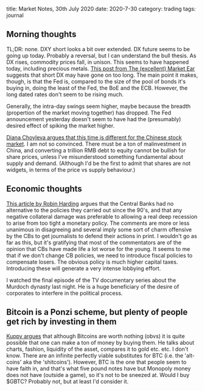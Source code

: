 title: Market Notes, 30th July 2020
date: 2020-7-30
category: trading
tags: journal

## Morning thoughts

TL;DR: none.
DXY short looks a bit over extended. DX future seems to be going up today. 
Probably a reversal, but I can understand the bull thesis.
As DX rises, commodity prices fall, in unison. This seems to have happened today, including precious metals.
[This post from The (excellent) Market Ear](https://themarketear.com/posts/cYOCwZL9dy) suggests that short DX may have gone on too long. 
The main point it makes, though, is that the Fed is, compared to the size of the pool of bonds it's buying in, doing the least of the Fed, the BoE and the ECB. However, the long dated rates don't seem to be rising much.

Generally, the intra-day swings seem higher, maybe because the breadth (propertion of the market moving together) has dropped.
The Fed announcement yesterday doesn't seem to have had the (presumably) desired effect of spiking the market higher.

[Diana Choyleva argues that this time is different for the Chinese stock market](https://www.ft.com/content/6cc1b28b-940c-4c7b-886d-a928d56b3efd). I am not so convinced.
There must be a ton of malinvestment in China, 
and converting a trillion RMB debt to equity cannot be bullish for share prices,
unless I've misunderstood something fundamental about supply and demand.
(Although I'd be the first to admit that shares are not widgets, in terms of the price vs supply behaviour.)


## Economic thoughts

[This article by Robin Harding](https://www.ft.com/content/b6ad9b99-d75f-4ef9-9a88-852ce0de5f6b) argues that the Central Banks had no alternative to the policies they carried out since the 90's, and that any negative collateral damage was preferable to allowing a real deep recession to arise from too tight a monetary policy.
The comments are more or less unanimous in disagreeing and several imply some sort of charm offensive by the CBs to get journalists to defend their actions in print. 
I wouldn't go as far as this, but it's gratifying that most of the commentators are of the opinion that CBs have made life a lot worse for the young.
It seems to me that if we don't change CB policies, we need to introduce fiscal policies to compensate losers. 
The obvious policy is much higher capital taxes.
Introducing these will generate a very intense lobbying effort.

I watched the final episode of the TV documentary series about the Murdoch dynasty last night.
He is a huge beneficiary of the desire of corporates to interfere in the political process.

## Bitcoin is a Ponzi scheme, but plenty of people get rich by investing in them

[Kuppy argues](https://adventuresincapitalism.com/2020/07/28/my-favorite-ponzi-scheme/) that although Bitcoins are worth nothing (obvs) it is quite possible that one can make a ton of money by buying them. 
He talks about charts, fashion, liquidity of the asset, compares it to gold etc. etc.
I don't know. There are an infinite perfectly viable substitutes for BTC (i.e. the 'alt-coins' aka the 'shitcoins'). However, BTC is the one that people seem to have faith in, and that's what five pound notes have but Monopoly money does not have (outside a game), so it's not to be sneezed at.
Would I buy $GBTC? Probably not, but at least I'd consider it.
